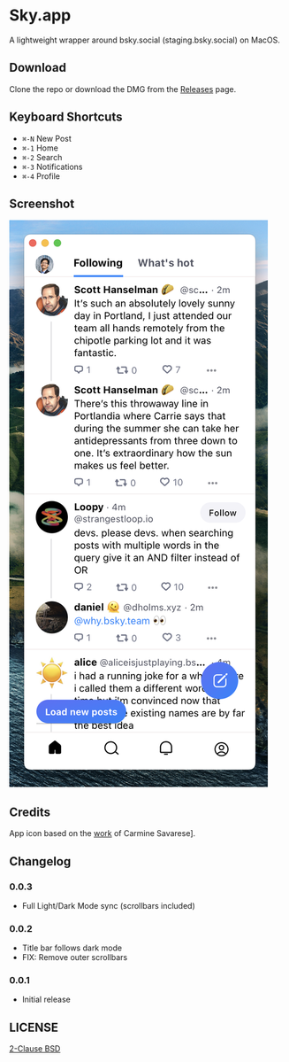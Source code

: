# Sky.app

A lightweight wrapper around bsky.social (staging.bsky.social) on MacOS.

## Download

Clone the repo or download the DMG from the [Releases](https://github.com/jcsalterego/Sky/releases) page.

## Keyboard Shortcuts

* `⌘-N` New Post
* `⌘-1` Home
* `⌘-2` Search
* `⌘-3` Notifications
* `⌘-4` Profile

## Screenshot

![](docs/screenshot.png)

## Credits

App icon based on the [work](https://unsplash.com/photos/KVVpx8M10OY) of Carmine Savarese].

## Changelog

### 0.0.3

* Full Light/Dark Mode sync (scrollbars included)

### 0.0.2

* Title bar follows dark mode
* FIX: Remove outer scrollbars

### 0.0.1

* Initial release

## LICENSE

[2-Clause BSD](LICENSE)
